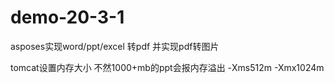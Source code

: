 # demo-20-3-1
asposes实现word/ppt/excel 转pdf  并实现pdf转图片

tomcat设置内存大小 不然1000+mb的ppt会报内存溢出
-Xms512m -Xmx1024m
